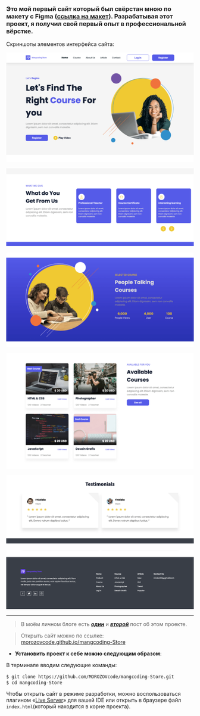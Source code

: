 ### Это мой первый сайт который был свёрстан мною по макету c Figma ([ссылка на макет](<https://www.figma.com/proto/vdXfJlbtfATriDfYviLHwB/Course-Simple-landing-page-(Community)?node-id=5-2>)). Разрабатывая этот проект, я получил свой первый опыт в профессиональной вёрстке.

Скриншоты элементов интерфейса сайта:

![screenshot](https://github.com/MOROZOVcode/mangcoding-Store/blob/master/forReadme/screenshot_1.png)

![screenshot](https://github.com/MOROZOVcode/mangcoding-Store/blob/master/forReadme/screenshot_2.png)

![screenshot](https://github.com/MOROZOVcode/mangcoding-Store/blob/master/forReadme/screenshot_3.png)

![screenshot](https://github.com/MOROZOVcode/mangcoding-Store/blob/master/forReadme/screenshot_4.png)

![screenshot](https://github.com/MOROZOVcode/mangcoding-Store/blob/master/forReadme/screenshot_5.png)

![screenshot](https://github.com/MOROZOVcode/mangcoding-Store/blob/master/forReadme/screenshot_6.png)

---

> В моём личном блоге есть [_**один**_](https://t.me/morozov_code/41) и [_**второй**_](https://t.me/morozov_code/46) пост об этом проекте.

> Открыть сайт можно по ссылке: [morozovcode.github.io/mangcoding-Store](https://morozovcode.github.io/mangcoding-Store/)

- **Установить проект к себе можно следующим образом**:

В терминале вводим следующие команды:

```
$ git clone https://github.com/MOROZOVcode/mangcoding-Store.git
$ cd mangcoding-Store
```

Чтобы открыть сайт в режиме разработки, можно вослользоваться плагином «[Live Server](https://visualstudiocode1.ru/ustanovka-i-nastrojka-liveserver-v-vs-code.html)» для вашей IDE или открыть в браузере файл `index.html`(который находится в корне проекта).
